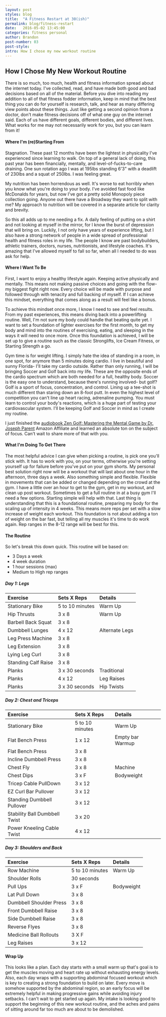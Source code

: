 ```yaml
---
layout: post
styles: blog
title:  "A Fitness Restart at 30(ish)"
permalink: blog/fitness-restart
date:   2016-05-02 13:45:00
categories: fitness personal
author: Brandon
post-number: 03
post-style:
intro: How I chose my new workout routine
---
```

## How I Chose My New Workout Routine

There is so much, too much, health and fitness information spread about the internet today. I've collected, read, and have made both good and bad decisions based on all of the material. Before you dive into reading my addition to all of that fitness fodder information, keep in mind that the best thing you can do for yourself is research, talk, and hear as many differing view points about these things. Just like getting a second opinion from a doctor, don't make fitness decisions off of what one guy on the internet said. Each of us have different goals, different bodies, and different lives. What works for me may not necessarily work for you, but you can learn from it!

#### Where I'm (re)Starting From

Stagnation. These past 12 months have been the lightest in physicality I've experienced since learning to walk. On top of a general lack of doing, this past year has been financially, mentally, and level-of-fucks-to-care draining. One sun rotation ago I was at 195lbs standing 6'3" with a deadlift of 230lbs and a squat of 250lbs. I was feeling great.

My nutrition has been horrendous as well. It's worse to eat horribly when you know what you're doing to your body. I've avoided fast food like McDonalds for years, but now I've got a pretty solid Monopoly piece collection going. Anyone out there have a Broadway they want to split with me? My approach to nutrition will be covered in a separate article for clarity and brevity.

So this all adds up to me needing a fix. A daily feeling of putting on a shirt and not looking at myself in the mirror, for I know the burst of depression that will bring on. Luckily, I not only have years of experience lifting, but I also have a strong network of people in a wide spread of professional health and fitness roles in my life. The people I know are past bodybuilders, athletic trainers, doctors, nurses, nutritionists, and lifestyle coaches. It's amazing that I've allowed myself to fall so far, when all I needed to do was ask for help.

#### Where I Want To Be

First, I want to enjoy a healthy lifestyle again. Keeping active physically and mentally. This means not making passive choices and going with the flow- my biggest fight right now. Every choice will be made with purpose and followed through with tenacity and full backing of myself. If I can achieve this mindset, everything that comes along as a result will feel like a bonus.

To achieve this mindset once more, I know I need to see and feel results. From my past experiences, this means diving back into a powerlifting routine. Well, I'm not sure my body could handle that beating quite yet. I want to set a foundation of lighter exercises for the first month, to get my body and mind into the routines of exercising, eating, and sleeping in the ways it will need to once more. Once this foundation is achieved, I will be set up to give a routine such as the classic Stronglifts, Ice Cream Fitness, or Starting Strength a go.

Gym time is for weight lifting. I simply hate the idea of standing in a room, in one spot, for anymore than 5 minutes doing cardio. I live in beautiful and sunny Florida- I'll take my cardio outside. Rather than only running, I will be bringing Soccer and Golf back into my life. These are the opposite ends of the cardio spectrum which are both needed for a full, healthy body. Soccer is the easy one to understand, because there's running involved- but golf? Golf is a sport of focus, concentration, and control. Lining up a tee-shot is much different than staring down an 8-foot putt. In even the highest level of competition you can't line up heart racing, adrenaline pumping. You must learn to control your body's reactions, which is a huge part of testing your cardiovascular system. I'll be keeping Golf and Soccer in mind as I create my routine.

I just finished the [audiobook Zen Golf: Mastering the Mental Game by Dr. Joseph Parent](http://amzn.to/1rsoSCA) <span class="affiliate">Amazon Affiliate</span> and learned an absolute ton on the subject of focus. Can't wait to share more of that with you.

#### What I'm Doing To Get There

The most helpful advice I can give when picking a routine, is pick one you'll stick with. It has to work with you, on your terms, otherwise you're setting yourself up for failure before you've put on your gym shorts. My personal best solution right now will be a workout that will last about one hour in the afternoon, three days a week. Also something simple and flexible. Flexible in movements that can be added or changed depending on the crowd at the gym. I have a little over an hour to get to the gym, get in my workout, and clean up post workout. Sometimes to get a full routine in at a busy gym I'll need a few options. Starting simple will help with that. Last thing is understanding that this is a foundational routine, preparing my body for the scaling up of intensity in 4 weeks. This means more reps per set with a slow increase of weight each workout. This foundation is not about adding a ton of weight on the bar fast, but telling all my muscles it's time to do work again. Rep ranges in the 8-12 range will be best for this.


#### The Routine

So let's break this down quick. This routine will be based on:

- 3 Days a week
- 4 week duration
- 1 hour sessions (max)
- Medium to High rep ranges

##### Day 1: Legs

| Exercise | Sets X Reps | Details |
|:-------------------|:-------------|:---------|
|Stationary Bike     | 5 to 10 minutes | Warm Up|
| Hip Thrusts | 3 x 8 | Warm Up |
| Barbell Back Squat | 3 x 8 |
| Dumbbell Lunges | 4 x 12 | Alternate Legs |
|Leg Press Machine | 3 x 8 |
|Leg Extension | 3 x 8 |
|Lying Leg Curl | 3 x 8 |
| Standing Calf Raise | 3 x 8 |
|Planks | 3 x 30 seconds | Traditional |
|Planks | 4 x 12 | Leg Raises |
|Planks | 3 x 30 seconds | Hip Twists |


##### Day 2: Chest and Triceps

| Exercise | Sets X Reps | Details |
|:-------------------|:-------------|:---------|
| Stationary Bike    | 5 to 10 minutes | Warm Up|
| Flat Bench Press   | 1 x 12 | Empty bar Warmup |
| Flat Bench Press   | 3 x 8 |
| Incline Dumbbell Press | 3 x 8 |
| Chest Fly | 3 x 8 | Machine |
| Chest Dips | 3 x F | Bodyweight |
| Tricep Cable PullDown | 3 x 12 |
| EZ Curl Bar Pullover | 3 x 12 |
| Standing Dumbbell Pullover | 3 x 12 |
| Stability Ball Dumbbell Twist | 3 x 20 |
| Power Kneeling Cable Twist | 4 x 12 |



##### Day 3: Shoulders and Back

| Exercise | Sets X Reps | Details |
|:-------------------|:-------------|:---------|
| Row Machine | 5 to 10 minutes | Warm Up|
| Shoulder Rolls | 30 seconds | |
| Pull Ups | 3 x F | Bodyweight |
| Lat Pull Down | 3 x 8 |
| Dumbbell Shoulder Press | 3 x 8|
| Front Dumbbell Raise | 3 x 8 |
| Side Dumbbell Raise | 3 x 8 |
| Reverse Flyes | 3 x 8 |
| Medicine Ball Rollouts | 3 X F | 
| Leg Raises | 3 x 12 |

#### Wrap Up

This looks like a plan. Each day starts with a small warm up that's goal is to get the muscles moving and heart rate up without exhausting energy levels. Also, each day wraps with a supporting abdominal focused workout which is key to creating a strong foundation to build on later. Every move is somehow supported by the abdominal region, so an early focus will be extremely helpful in making progressive gains while avoiding injury setbacks. I can't wait to get started up again. My intake is looking good to support the beginning of this new workout routine, and the aches and pains of sitting around far too much are about to be demolished.
